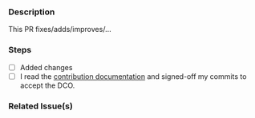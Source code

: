 <!--
SPDX-FileCopyrightText: 2020 The HedgeDoc developers (see AUTHORS file)

SPDX-License-Identifier: CC-BY-SA-4.0
-->

### Description
This PR fixes/adds/improves/...

### Steps

<!-- Please tick all steps this PR performs (if something is not necessary, please remove it) -->

- [ ] Added changes
- [ ] I read the [contribution documentation](https://github.com/hedgedoc/markdown-it-better-task-lists/blob/main/CONTRIBUTING.md) and signed-off my commits to accept the DCO.

### Related Issue(s)
<!-- e.g #123 -->
